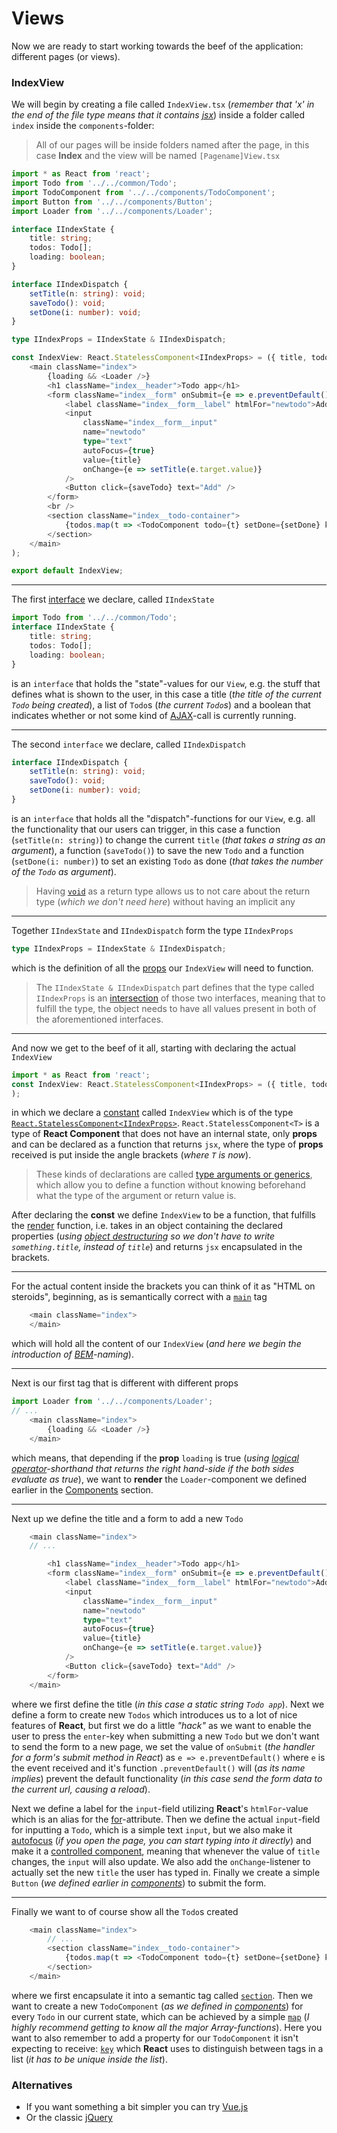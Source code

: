 # Views

Now we are ready to start working towards the beef of the application: different pages (or views).

### IndexView

We will begin by creating a file called `IndexView.tsx` (*remember that 'x' in the end of the file type means that it contains [jsx](https://facebook.github.io/react/docs/jsx-in-depth.html)*) inside a folder called `index` inside the `components`-folder:
> All of our pages will be inside folders named after the page, in this case **Index** and the view will be named `[Pagename]View.tsx`

```typescript
import * as React from 'react';
import Todo from '../../common/Todo';
import TodoComponent from '../../components/TodoComponent';
import Button from '../../components/Button';
import Loader from '../../components/Loader';

interface IIndexState {
    title: string;
    todos: Todo[];
    loading: boolean;
}

interface IIndexDispatch {
    setTitle(n: string): void;
    saveTodo(): void;
    setDone(i: number): void;
}

type IIndexProps = IIndexState & IIndexDispatch;

const IndexView: React.StatelessComponent<IIndexProps> = ({ title, todos, loading, setTitle, saveTodo, setDone }) => (
    <main className="index">
        {loading && <Loader />}
        <h1 className="index__header">Todo app</h1>
        <form className="index__form" onSubmit={e => e.preventDefault()}>
            <label className="index__form__label" htmlFor="newtodo">Add a new todo:</label>
            <input
                className="index__form__input"
                name="newtodo"
                type="text"
                autoFocus={true}
                value={title}
                onChange={e => setTitle(e.target.value)}
            />
            <Button click={saveTodo} text="Add" />
        </form>
        <br />
        <section className="index__todo-container">
            {todos.map(t => <TodoComponent todo={t} setDone={setDone} key={t.id} />)}
        </section>
    </main>
);

export default IndexView;
```

---

The first [interface](https://www.typescriptlang.org/docs/handbook/interfaces.html) we declare, called `IIndexState`
```typescript
import Todo from '../../common/Todo';
interface IIndexState {
    title: string;
    todos: Todo[];
    loading: boolean;
}
```
is an `interface` that holds the "state"-values for our `View`, e.g. the stuff that defines what is shown to the user, in this case a title (*the title of the current `Todo` being created*), a list of `Todo`s (*the current `Todo`s*) and a boolean that indicates whether or not some kind of [AJAX](https://developer.mozilla.org/en-US/docs/AJAX/Getting_Started)-call is currently running.

---

The second `interface` we declare, called `IIndexDispatch`
```typescript
interface IIndexDispatch {
    setTitle(n: string): void;
    saveTodo(): void;
    setDone(i: number): void;
}
```
is an `interface` that holds all the "dispatch"-functions for our `View`, e.g. all the functionality that our users can trigger, in this case a function (`setTitle(n: string)`) to change the current `title` (*that takes a string as an argument*), a function (`saveTodo()`) to save the new `Todo` and a function (`setDone(i: number)`) to set an existing `Todo` as done (*that takes the number of the `Todo` as argument*).
> Having [`void`](https://www.typescriptlang.org/docs/handbook/basic-types.html) as a return type allows us to not care about the return type (*which we don't need here*) without having an implicit any

---

Together `IIndexState` and `IIndexDispatch` form the type `IIndexProps`
```typescript
type IIndexProps = IIndexState & IIndexDispatch;
```
which is the definition of all the [props](https://facebook.github.io/react/docs/components-and-props.html) our `IndexView` will need to function.
> The `IIndexState & IIndexDispatch` part defines that the type called `IIndexProps` is an [intersection](https://www.typescriptlang.org/docs/handbook/advanced-types.html) of those two interfaces, meaning that to fulfill the type, the object needs to have all values present in both of the aforementioned interfaces.

---

And now we get to the beef of it all, starting with declaring the actual `IndexView`
```typescript
import * as React from 'react';
const IndexView: React.StatelessComponent<IIndexProps> = ({ title, todos, loading, setTitle, saveTodo, setDone }) => (
);
```
in which we declare a [constant](https://developer.mozilla.org/en-US/docs/Web/JavaScript/Reference/Statements/const) called `IndexView` which is of the type [`React.StatelessComponent<IIndexProps>`](https://hackernoon.com/react-stateless-functional-components-nine-wins-you-might-have-overlooked-997b0d933dbc). `React.StatelessComponent<T>` is a type of **React Component** that does not have an internal state, only **props** and can be declared as a function that returns `jsx`, where the type of **props** received is put inside the angle brackets (*where `T` is now*).
> These kinds of declarations are called [type arguments or generics](https://www.typescriptlang.org/docs/handbook/generics.html), which allow you to define a function without knowing beforehand what the type of the argument or return value is.

After declaring the **const** we define `IndexView` to be a function, that fulfills the [render](https://facebook.github.io/react/docs/react-api.html) function, i.e. takes in an object containing the declared properties (*using [object destructuring](https://developer.mozilla.org/en/docs/Web/JavaScript/Reference/Operators/Destructuring_assignment) so we don't have to write `something.title`, instead of `title`*) and returns `jsx` encapsulated in the brackets.

---

For the actual content inside the brackets you can think of it as "HTML on steroids", beginning, as is semantically correct with a [`main`](https://developer.mozilla.org/en/docs/Web/HTML/Element/main) tag
```typescript
    <main className="index">
    </main>
```
which will hold all the content of our `IndexView` (*and here we begin the introduction of [BEM](http://getbem.com/naming/)-naming*).

---

Next is our first tag that is different with different props
```typescript
import Loader from '../../components/Loader';
// ...
    <main className="index">
        {loading && <Loader />}
    </main>
```
which means, that depending if the **prop** `loading` is true (*using [logical operator](https://developer.mozilla.org/en-US/docs/Web/JavaScript/Reference/Operators/Logical_Operators)-shorthand that returns the right hand-side if the both sides evaluate as true*), we want to **render** the `Loader`-component we defined earlier in the [Components](/COMPONENTS.md) section.

---

Next up we define the title and a form to add a new `Todo`
```typescript
    <main className="index">
    // ...

        <h1 className="index__header">Todo app</h1>
        <form className="index__form" onSubmit={e => e.preventDefault()}>
            <label className="index__form__label" htmlFor="newtodo">Add a new todo:</label>
            <input
                className="index__form__input"
                name="newtodo"
                type="text"
                autoFocus={true}
                value={title}
                onChange={e => setTitle(e.target.value)}
            />
            <Button click={saveTodo} text="Add" />
        </form>
    </main>
```
where we first define the title (*in this case a static string `Todo app`*). Next we define a form to create new `Todos` which introduces us to a lot of nice features of **React**, but first we do a little *"hack"* as we want to enable the user to press the `enter`-key when submitting a new `Todo` but we don't want to send the form to a new page, we set the value of `onSubmit` (*the handler for a form's submit method in React*) as `e => e.preventDefault()` where `e` is the event received and it's function `.preventDefault()` will (*as its name implies*) prevent the default functionality (*in this case send the form data to the current url, causing a reload*).

Next we define a label for the `input`-field utilizing **React**'s `htmlFor`-value which is an alias for the [for](https://developer.mozilla.org/en-US/docs/Web/HTML/Element/label)-attribute. Then we define the actual `input`-field for inputting a `Todo`, which is a simple text `input`, but we also make it [autofocus](https://developer.mozilla.org/en/docs/Web/HTML/Element/input) (*if you open the page, you can start typing into it directly*) and make it a [controlled component](https://facebook.github.io/react/docs/forms.html#controlled-components), meaning that whenever the value of `title` changes, the `input` will also update. We also add the `onChange`-listener to actually set the new `title` the user has typed in. Finally we create a simple `Button` (*we defined earlier in [components](/COMPONENTS.md#button)*) to submit the form.

---

Finally we want to of course show all the `Todo`s created
```typescript
    <main className="index">
        // ...
        <section className="index__todo-container">
            {todos.map(t => <TodoComponent todo={t} setDone={setDone} key={t.id} />)}
        </section>
    </main>
```
where we first encapsulate it into a semantic tag called [`section`](https://developer.mozilla.org/en/docs/Web/HTML/Element/section). Then we want to create a new `TodoComponent` (*as we defined in [components](/COMPONENTS.md#todocomponent)*) for every `Todo` in our current state, which can be achieved by a simple [`map`](https://developer.mozilla.org/en-US/docs/Web/JavaScript/Reference/Global_Objects/Array/map) (*I highly recommend getting to know all the major Array-functions*). Here you want to also remember to add a property for our `TodoComponent` it isn't expecting to receive: [`key`](https://facebook.github.io/react/docs/lists-and-keys.html) which **React** uses to distinguish between tags in a list (*it has to be unique inside the list*).

### Alternatives

- If you want something a bit simpler you can try [Vue.js](https://vuejs.org/)
- Or the classic [jQuery](https://jquery.com/)
